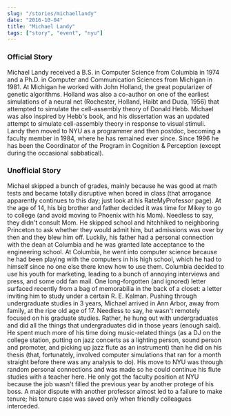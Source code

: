 ```yaml
---
slug: "/stories/michaellandy"
date: "2016-10-04"
title: "Michael Landy"
tags: ["story", "event", "nyu"]
---
```

### Official Story
Michael Landy received a B.S. in Computer Science from Columbia in 1974 and a Ph.D. in Computer and Communication Sciences from Michigan in 1981. At Michigan he worked with John Holland, the great popularizer of genetic algorithms. Holland was also a co-author on one of the earliest simulations of a neural net (Rochester, Holland, Haibt and Duda, 1956) that attempted to simulate the cell-assembly theory of Donald Hebb. Michael was also inspired by Hebb's book, and his dissertation was an updated attempt to simulate cell-assembly theory in response to visual stimuli. Landy then moved to NYU as a programmer and then postdoc, becoming a faculty member in 1984, where he has remained ever since. Since 1996 he has been the Coordinator of the Program in Cognition & Perception (except during the occasional sabbatical).

### Unofficial Story
Michael skipped a bunch of grades, mainly because he was good at math tests and became totally disruptive when bored in class (that arrogance apparently continues to this day; just look at his RateMyProfessor page). At the age of 14, his big brother and father decided it was time for Mikey to go to college (and avoid moving to Phoenix with his Mom). Needless to say, they didn't consult Mom. He skipped school and hitchhiked to neighboring Princeton to ask whether they would admit him, but admissions was over by then and they blew him off. Luckily, his father had a personal connection with the dean at Columbia and he was granted late acceptance to the engineering school. At Columbia, he went into computer science because he had been playing with the computers in his high school, which he had to himself since no one else there knew how to use them. Columbia decided to use his youth for marketing, leading to a bunch of annoying interviews and press, and some odd fan mail. One long-forgotten (and ignored) letter surfaced recently from a bag of memorabilia in the back of a closet: a letter inviting him to study under a certain R. E. Kalman. Pushing through undergraduate studies in 3 years, Michael arrived in Ann Arbor, away from family, at the ripe old age of 17. Needless to say, he wasn't remotely focused on his graduate studies. Rather, he hung out with undergraduates and did all the things that undergraduates did in those years (enough said). He spent much more of his time doing music-related things (as a DJ on the college station, putting on jazz concerts as a lighting person, sound person and promoter, and picking up jazz flute as an instrument) than he did on his thesis (that, fortunately, involved computer simulations that ran for a month straight before there was any analysis to do). His move to NYU was through random personal connections and was made so he could continue his flute studies with a teacher here. He only got the faculty position at NYU because the job wasn't filled the previous year by another protege of his boss. A major dispute with another professor almost led to a failure to make tenure; his tenure case was saved only when friendly colleagues interceded.

